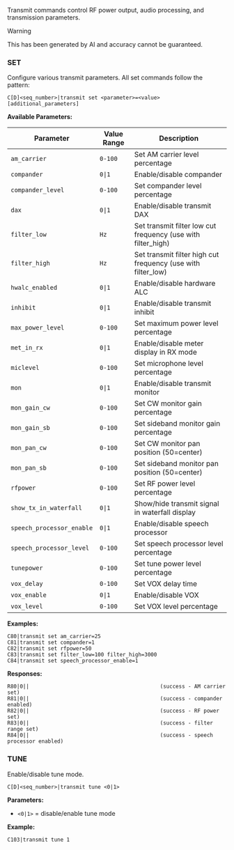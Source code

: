 Transmit commands control RF power output, audio processing, and transmission parameters.

> [!WARNING]
> This has been generated by AI and accuracy cannot be guaranteed.

### SET

Configure various transmit parameters. All set commands follow the pattern:

```
C[D]<seq_number>|transmit set <parameter>=<value> [additional_parameters]
```

**Available Parameters:**

| Parameter | Value Range | Description |
|-----------|-------------|-------------|
| `am_carrier` | `0-100` | Set AM carrier level percentage |
| `compander` | `0\|1` | Enable/disable compander |
| `compander_level` | `0-100` | Set compander level percentage |
| `dax` | `0\|1` | Enable/disable transmit DAX |
| `filter_low` | `Hz` | Set transmit filter low cut frequency (use with filter_high) |
| `filter_high` | `Hz` | Set transmit filter high cut frequency (use with filter_low) |
| `hwalc_enabled` | `0\|1` | Enable/disable hardware ALC |
| `inhibit` | `0\|1` | Enable/disable transmit inhibit |
| `max_power_level` | `0-100` | Set maximum power level percentage |
| `met_in_rx` | `0\|1` | Enable/disable meter display in RX mode |
| `miclevel` | `0-100` | Set microphone level percentage |
| `mon` | `0\|1` | Enable/disable transmit monitor |
| `mon_gain_cw` | `0-100` | Set CW monitor gain percentage |
| `mon_gain_sb` | `0-100` | Set sideband monitor gain percentage |
| `mon_pan_cw` | `0-100` | Set CW monitor pan position (50=center) |
| `mon_pan_sb` | `0-100` | Set sideband monitor pan position (50=center) |
| `rfpower` | `0-100` | Set RF power level percentage |
| `show_tx_in_waterfall` | `0\|1` | Show/hide transmit signal in waterfall display |
| `speech_processor_enable` | `0\|1` | Enable/disable speech processor |
| `speech_processor_level` | `0-100` | Set speech processor level percentage |
| `tunepower` | `0-100` | Set tune power level percentage |
| `vox_delay` | `0-100` | Set VOX delay time |
| `vox_enable` | `0\|1` | Enable/disable VOX |
| `vox_level` | `0-100` | Set VOX level percentage |

**Examples:**
```
C80|transmit set am_carrier=25
C81|transmit set compander=1
C82|transmit set rfpower=50
C83|transmit set filter_low=100 filter_high=3000
C84|transmit set speech_processor_enable=1
```

**Responses:**
```
R80|0||                                          (success - AM carrier set)
R81|0||                                          (success - compander enabled)
R82|0||                                          (success - RF power set)
R83|0||                                          (success - filter range set)
R84|0||                                          (success - speech processor enabled)
```

### TUNE

Enable/disable tune mode.

```
C[D]<seq_number>|transmit tune <0|1>
```

**Parameters:**
- `<0|1>` = disable/enable tune mode

**Example:**
```
C103|transmit tune 1
```